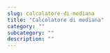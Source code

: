 ```yaml
---
slug: calcolatore-di-mediana
title: "Calcolatore di mediana"
category: ""
subcategory: ""
description: ""
---
```


